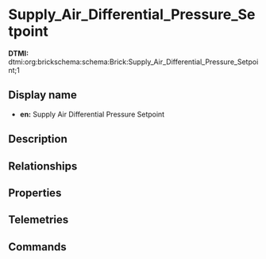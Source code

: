 # Supply_Air_Differential_Pressure_Setpoint
**DTMI:** dtmi:org:brickschema:schema:Brick:Supply_Air_Differential_Pressure_Setpoint;1
## Display name
- **en:** Supply Air Differential Pressure Setpoint
## Description
## Relationships
## Properties
## Telemetries
## Commands

